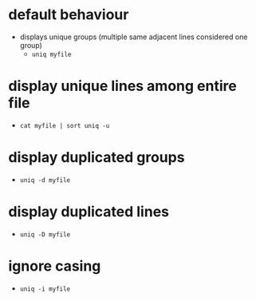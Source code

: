 # default behaviour
* displays unique groups (multiple same adjacent lines considered one group)
  * `uniq myfile`

# display unique lines among entire file
* `cat myfile | sort uniq -u`

# display duplicated groups
* `uniq -d myfile`

# display duplicated lines
* `uniq -D myfile`

# ignore casing
* `uniq -i myfile`
